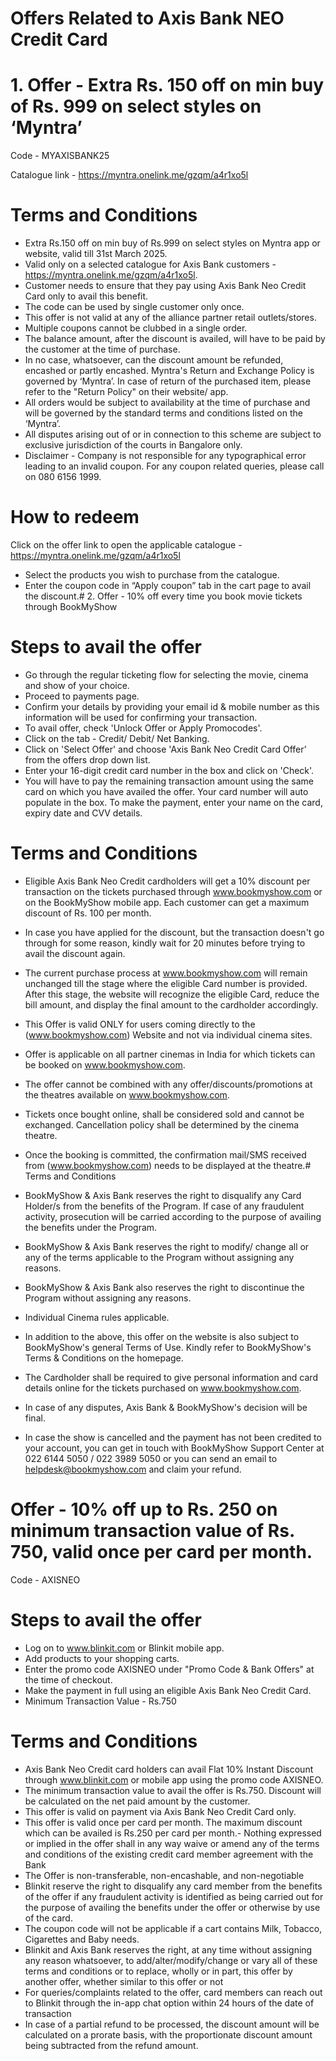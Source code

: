# Offers Related to Axis Bank NEO Credit Card

# 1. Offer - Extra Rs. 150 off on min buy of Rs. 999 on select styles on ‘Myntra’

Code - MYAXISBANK25

Catalogue link - https://myntra.onelink.me/gzqm/a4r1xo5l

# Terms and Conditions

- Extra Rs.150 off on min buy of Rs.999 on select styles on Myntra app or website, valid till 31st March 2025.
- Valid only on a selected catalogue for Axis Bank customers - https://myntra.onelink.me/gzqm/a4r1xo5l.
- Customer needs to ensure that they pay using Axis Bank Neo Credit Card only to avail this benefit.
- The code can be used by single customer only once.
- This offer is not valid at any of the alliance partner retail outlets/stores.
- Multiple coupons cannot be clubbed in a single order.
- The balance amount, after the discount is availed, will have to be paid by the customer at the time of purchase.
- In no case, whatsoever, can the discount amount be refunded, encashed or partly encashed. Myntra's Return and Exchange Policy is governed by ‘Myntra’. In case of return of the purchased item, please refer to the "Return Policy" on their website/ app.
- All orders would be subject to availability at the time of purchase and will be governed by the standard terms and conditions listed on the ‘Myntra’.
- All disputes arising out of or in connection to this scheme are subject to exclusive jurisdiction of the courts in Bangalore only.
- Disclaimer - Company is not responsible for any typographical error leading to an invalid coupon. For any coupon related queries, please call on 080 6156 1999.

# How to redeem

Click on the offer link to open the applicable catalogue - https://myntra.onelink.me/gzqm/a4r1xo5l

- Select the products you wish to purchase from the catalogue.
- Enter the coupon code in “Apply coupon” tab in the cart page to avail the discount.# 2. Offer - 10% off every time you book movie tickets through BookMyShow

# Steps to avail the offer

- Go through the regular ticketing flow for selecting the movie, cinema and show of your choice.
- Proceed to payments page.
- Confirm your details by providing your email id & mobile number as this information will be used for confirming your transaction.
- To avail offer, check 'Unlock Offer or Apply Promocodes'.
- Click on the tab - Credit/ Debit/ Net Banking.
- Click on 'Select Offer' and choose 'Axis Bank Neo Credit Card Offer’ from the offers drop down list.
- Enter your 16-digit credit card number in the box and click on 'Check'.
- You will have to pay the remaining transaction amount using the same card on which you have availed the offer. Your card number will auto populate in the box. To make the payment, enter your name on the card, expiry date and CVV details.

# Terms and Conditions

- Eligible Axis Bank Neo Credit cardholders will get a 10% discount per transaction on the tickets purchased through www.bookmyshow.com or on the BookMyShow mobile app. Each customer can get a maximum discount of Rs. 100 per month.
- In case you have applied for the discount, but the transaction doesn't go through for some reason, kindly wait for 20 minutes before trying to avail the discount again.
- The current purchase process at www.bookmyshow.com will remain unchanged till the stage where the eligible Card number is provided. After this stage, the website will recognize the eligible Card, reduce the bill amount, and display the final amount to the cardholder accordingly.
- This Offer is valid ONLY for users coming directly to the (www.bookmyshow.com) Website and not via individual cinema sites.
- Offer is applicable on all partner cinemas in India for which tickets can be booked on www.bookmyshow.com.
- The offer cannot be combined with any offer/discounts/promotions at the theatres available on www.bookmyshow.com.
- Tickets once bought online, shall be considered sold and cannot be exchanged. Cancellation policy shall be determined by the cinema theatre.
- Once the booking is committed, the confirmation mail/SMS received from (www.bookmyshow.com) needs to be displayed at the theatre.# Terms and Conditions

- BookMyShow & Axis Bank reserves the right to disqualify any Card Holder/s from the benefits of the Program. If case of any fraudulent activity, prosecution will be carried according to the purpose of availing the benefits under the Program.
- BookMyShow & Axis Bank reserves the right to modify/ change all or any of the terms applicable to the Program without assigning any reasons.
- BookMyShow & Axis Bank also reserves the right to discontinue the Program without assigning any reasons.
- Individual Cinema rules applicable.
- In addition to the above, this offer on the website is also subject to BookMyShow's general Terms of Use. Kindly refer to BookMyShow's Terms & Conditions on the homepage.
- The Cardholder shall be required to give personal information and card details online for the tickets purchased on www.bookmyshow.com.
- In case of any disputes, Axis Bank & BookMyShow's decision will be final.
- In case the show is cancelled and the payment has not been credited to your account, you can get in touch with BookMyShow Support Center at 022 6144 5050 / 022 3989 5050 or you can send an email to helpdesk@bookmyshow.com and claim your refund.

# Offer - 10% off up to Rs. 250 on minimum transaction value of Rs. 750, valid once per card per month.

Code - AXISNEO

# Steps to avail the offer

- Log on to www.blinkit.com or Blinkit mobile app.
- Add products to your shopping carts.
- Enter the promo code AXISNEO under "Promo Code & Bank Offers" at the time of checkout.
- Make the payment in full using an eligible Axis Bank Neo Credit Card.
- Minimum Transaction Value - Rs.750

# Terms and Conditions

- Axis Bank Neo Credit card holders can avail Flat 10% Instant Discount through www.blinkit.com or mobile app using the promo code AXISNEO.
- The minimum transaction value to avail the offer is Rs.750. Discount will be calculated on the net paid amount by the customer.
- This offer is valid on payment via Axis Bank Neo Credit Card only.
- This offer is valid once per card per month. The maximum discount which can be availed is Rs.250 per card per month.- Nothing expressed or implied in the offer shall in any way waive or amend any of the terms and conditions of the existing credit card member agreement with the Bank
- The Offer is non-transferable, non-encashable, and non-negotiable
- Blinkit reserve the right to disqualify any card member from the benefits of the offer if any fraudulent activity is identified as being carried out for the purpose of availing the benefits under the offer or otherwise by use of the card.
- The coupon code will not be applicable if a cart contains Milk, Tobacco, Cigarettes and Baby needs.
- Blinkit and Axis Bank reserves the right, at any time without assigning any reason whatsoever, to add/alter/modify/change or vary all of these terms and conditions or to replace, wholly or in part, this offer by another offer, whether similar to this offer or not
- For queries/complaints related to the offer, card members can reach out to Blinkit through the in-app chat option within 24 hours of the date of transaction
- In case of a partial refund to be processed, the discount amount will be calculated on a prorate basis, with the proportionate discount amount being subtracted from the refund amount.